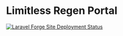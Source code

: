 # Limitless Regen Portal

[![Laravel Forge Site Deployment Status](https://img.shields.io/endpoint?url=https%3A%2F%2Fforge.laravel.com%2Fsite-badges%2F85648b97-d77d-4b84-beb0-2586e1f6826b%3Fdate%3D1&style=for-the-badge)](https://forge.laravel.com/servers/763312/sites/2263409)
